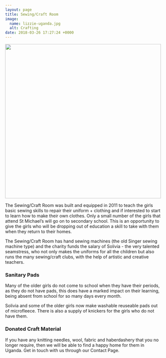 ```yaml
---
layout: page
title: Sewing/Craft Room
image:
  name: lizzie-uganda.jpg
  alt: Crafting
date: 2018-03-26 17:27:24 +0000
---
```

<a href="{{ site.url }}{{ site.baseurl }}/assets/images/{{ page.image.name }}"><img src="{{ site.url }}{{ site.baseurl }}/assets/images/{{ page.image.name }}" style="object-fit: cover; height: 500px; width: 100%;" /></a>

The Sewing/Craft Room was built and equipped in 2011 to teach the girls basic sewing skills to repair their uniform + clothing and if interested to start to learn how to make their own clothes. Only a small number of the girls that attend St Michael’s will go on to secondary school. This is an opportunity to give the girls who will be dropping out of education a skill to take with them when they return to their homes. 

The Sewing/Craft Room has hand sewing machines (the old Singer sewing machine type) and the charity funds the salary of Solivia -  the very talented seamstress, who not only makes the uniforms for all the children but also runs the many sewing/craft clubs, with the help of artistic and creative teachers. 

### Sanitary Pads

Many of the older girls do not come to school when they have their periods, as they do not have pads, this does have a marked impact on their learning, being absent from school for so many days every month.

Solivia and some of the older girls now make washable reuseable pads out of microfleece.  There is also a supply of knickers for the girls who do not have them. 

### Donated Craft Material

If you have any knitting needles, wool, fabric and haberdashery that you no longer require, then we will be able to find a happy home for them in Uganda. Get in touch with us through our Contact Page. 